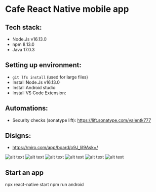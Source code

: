 # Cafe React Native mobile app

## Tech stack:

- Node.Js v16.13.0
- npm 8.13.0
- Java 17.0.3

## Setting up environment:

- `git lfs install` (used for large files)
- Install Node.Js v16.13.0
- Install Android studio
- Install VS Code Extension:

## Automations:

- Security checks (sonatype lift): https://lift.sonatype.com/valentk777

## Disigns:

- https://miro.com/app/board/o9J_lil9Ask=/

![alt text](https://github.com/valentk777/Cafe-react-native-mobile-app/blob/master/Design/1.jpg?raw=true)
![alt text](https://github.com/valentk777/Cafe-react-native-mobile-app/blob/master/Design/2.jpg?raw=true)
![alt text](https://github.com/valentk777/Cafe-react-native-mobile-app/blob/master/Design/3.jpg?raw=true)
![alt text](https://github.com/valentk777/Cafe-react-native-mobile-app/blob/master/Design/4.jpg?raw=true)
![alt text](https://github.com/valentk777/Cafe-react-native-mobile-app/blob/master/Design/5.jpg?raw=true)
![alt text](https://github.com/valentk777/Cafe-react-native-mobile-app/blob/master/Design/6.jpg?raw=true)

## Start an app

npx react-native start
npm run android
